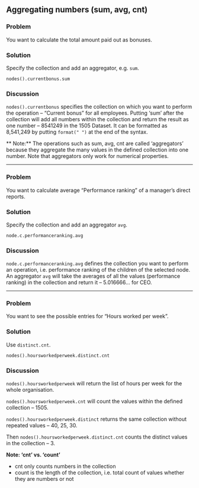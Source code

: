 ## Aggregating numbers (sum, avg, cnt)
### Problem
You want to calculate the total amount paid out as bonuses.

### Solution
Specify the collection and add an aggregator, e.g. `sum`.

```
nodes().currentbonus.sum
```

### Discussion
```nodes().currentbonus``` specifies the collection on which you want to perform the operation – “Current bonus” for all employees.
Putting ‘sum’ after the collection will add all numbers within the collection and return the result as one number – 8541249 in the 1505 Dataset.
It can be formatted as 8,541,249 by putting `format(" ")` at the end of the syntax.

** Note:** The operations such as sum, avg, cnt are called ‘aggregators’ because they aggregate the many values in the defined collection into one number. Note that aggregators only work for numerical properties. 


- - -


### Problem
You want to calculate average “Performance ranking” of a manager’s direct reports.

### Solution
Specify the collection and add an aggregator `avg`.

```
node.c.performanceranking.avg
```

### Discussion
`node.c.performanceranking.avg` defines the collection you want to perform an operation, i.e. performance ranking of the children of the selected node.
An aggregator `avg` will take the averages of all the values (performance ranking) in the collection and return it – 5.016666… for CEO.

- - -

### Problem
You want to see the possible entries for “Hours worked per week”.

### Solution
Use `distinct.cnt`.

```
nodes().hoursworkedperweek.distinct.cnt
```


### Discussion
```nodes().hoursworkedperweek``` will return the list of hours per week for the whole organisation.

```nodes().hoursworkedperweek.cnt``` will count the values within the defined collection – 1505.

```nodes().hoursworkedperweek.distinct``` returns the same collection without repeated values – 40, 25, 30.

Then ```nodes().hoursworkedperweek.distinct.cnt``` counts the distinct values in the collection – 3. 

**Note: ‘cnt’ vs. ‘count’**
* cnt only counts numbers in the collection 
* count is the length of the collection, i.e. total count of values whether they are numbers or not